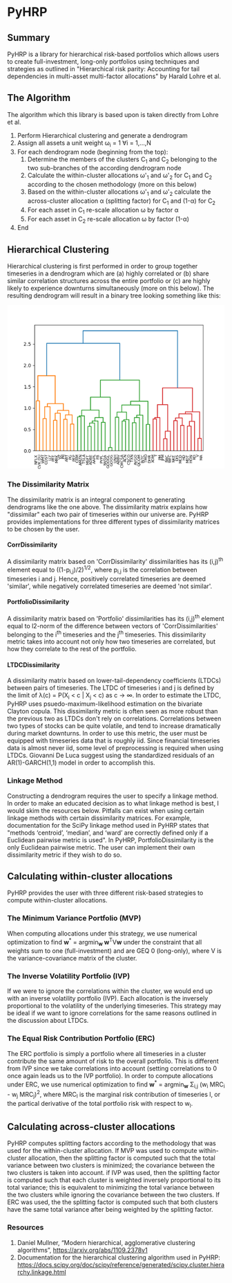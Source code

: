 # PyHRP

## Summary

PyHRP is a library for hierarchical risk-based portfolios which allows users to create full-investment, long-only portfolios using techniques and strategies as outlined in "Hierarchical risk parity: Accounting for tail dependencies in multi-asset multi-factor allocations" by Harald Lohre et al. 

## The Algorithm

The algorithm which this library is based upon is taken directly from Lohre et al.

1. Perform Hierarchical clustering and generate a dendrogram
2. Assign all assets a unit weight &omega;<sub>i</sub> = 1 &forall;i = 1,...,N
3. For each dendrogram node (beginning from the top): 
    1. Determine the members of the clusters C<sub>1</sub> and C<sub>2</sub> belonging to the two sub-branches of the according dendrogram node
    2. Calculate the within-cluster allocations &omega;'<sub>1</sub> and &omega;'<sub>2</sub> for C<sub>1</sub> and C<sub>2</sub> according to the chosen methodology (more on this below)
    3. Based on the within-cluster allocations &omega;'<sub>1</sub> and &omega;'<sub>2</sub> calculate the across-cluster allocation &alpha; (splitting factor) for C<sub>1</sub> and (1-&alpha;) for C<sub>2</sub>
    4. For each asset in C<sub>1</sub> re-scale allocation &omega; by factor &alpha;
    5. For each asset in C<sub>2</sub> re-scale allocation &omega; by factor (1-&alpha;)
4. End   
    
## Hierarchical Clustering

Hierarchical clustering is first performed in order to group together timeseries in a dendrogram which are (a) highly correlated or (b) share similar correlation structures across the entire portfolio or (c) are highly likely to experience downturns simultaneously (more on this below). The resulting dendrogram will result in a binary tree looking something like this:

![](images/dendrogram.png)

### The Dissimilarity Matrix

The dissimilarity matrix is an integral component to generating dendrograms like the one above. The dissimilarity matrix explains how "dissimilar" each two pair of timeseries within our universe are. PyHRP provides implementations for three different types of dissimilarity matrices to be chosen by the user.

#### CorrDissimilarity
A dissimilarity matrix based on 'CorrDissimilarity' dissimilarities has its (i,j)<sup>th</sup> element equal to ((1-p<sub>i,j</sub>)/2)<sup>1/2</sup>, where p<sub>i,j</sub> is the correlation between timeseries i and j. Hence, positively correlated timeseries are deemed 'similar', while negatively correlated timeseries are deemed 'not similar'. 

#### PortfolioDissimilarity
A dissimilarity matrix based on 'Portfolio' dissimilarities has its (i,j)<sup>th</sup> element equal to l2-norm of the difference between vectors of 'CorrDissimilarities' belonging to the i<sup>th</sup> timeseries and the j<sup>th</sup> timeseries. This dissimilarity metric takes into account not only how two timeseries are correlated, but how they correlate to the rest of the portfolio. 

#### LTDCDissimilarity
A dissimilarity matrix based on lower-tail-dependency coefficients (LTDCs) between pairs of timeseries. The LTDC of timeseries i and j is defined by the limit of
&lambda;(c) = P(X<sub>i</sub> < c | X<sub>j</sub> < c) as c &rarr; &infin;. In order to estimate the LTDC, PyHRP uses psuedo-maximum-likelihood estimation on the bivariate Clayton copula. This dissimilarity metric is often seen as more robust than the previous two as LTDCs don't rely on correlations. Correlations between two types of stocks can be quite volatile, and tend to increase dramatically during market downturns. In order to use this metric, the user must be equipped with timeseries data that is roughly iid. Since financial timeseries data is almost never iid, some level of preprocessing is required when using LTDCs. Giovanni De Luca suggest using the standardized residuals of an AR(1)-GARCH(1,1) model in order to accomplish this.

### Linkage Method
Constructing a dendrogram requires the user to specify a linkage method. In order to make an educated decision as to what linkage method is best, I would skim the resources below. Pitfalls can exist when using certain linkage methods with certain dissimilarity matrices. For example, documentation for the SciPy linkage method used in PyHRP states that "methods ‘centroid’, ‘median’, and ‘ward’ are correctly defined only if a Euclidean pairwise metric is used". In PyHRP, PortfolioDissimilarity is the only Euclidean pairwise metric. The user can implement their own dissimilarity metric if they wish to do so.

## Calculating within-cluster allocations
PyHRP provides the user with three different risk-based strategies to compute within-cluster allocations.

### The Minimum Variance Portfolio (MVP)
When computing allocations under this strategy, we use numerical optimization to find **w**<sup>*</sup> = argmin<sub>**w** </sub>**w**<sup>T</sup>V**w** under the constraint that all weights sum to one (full-investment) and are GEQ 0 (long-only), where V is the variance-covariance matrix of the cluster.

### The Inverse Volatility Portfolio (IVP)
If we were to ignore the correlations within the cluster, we would end up with an inverse volatility portfolio (IVP). Each allocation is the inversely proportional to the volatility of the underlying timeseries. This strategy may be ideal if we want to ignore correlations for the same reasons outlined in the discussion about LTDCs. 

### The Equal Risk Contribution Portfolio (ERC)
The ERC portfolio is simply a portfolio where all timeseries in a cluster contribute the same amount of risk to the overall portfolio. This is different from IVP since we take correlations into account (setting correlations to 0 once again leads us to the IVP portfolio). In order to compute allocations under ERC, we use numerical optimization to find 
**w**<sup>*</sup> = argmin<sub>**w**</sub> &Sigma;<sub>i,j</sub> (w<sub>i</sub> MRC<sub>i</sub> - w<sub>j</sub> MRC<sub>j</sub>)<sup>2</sup>, where MRC<sub>l</sub> is the marginal risk contribution of timeseries l, or the partical derivative of the total portfolio risk with respect to w<sub>l</sub>.

## Calculating across-cluster allocations
PyHRP computes splitting factors according to the methodology that was used for the within-cluster allocation. If MVP was used to compute within-cluster allocation, then the splitting factor is computed such that the total variance between two clusters is minimized; the covariance between the two clusters is taken into account. if IVP was used, then the splitting factor is computed such that each cluster is weighted inversely proportional to its total variance; this is equivalent to minimizing the total variance between the two clusters while ignoring the covariance between the two clusters. If ERC was used, the the splitting factor is computed such that both clusters have the same total variance after being weighted by the splitting factor.

### Resources
1. Daniel Mullner, “Modern hierarchical, agglomerative clustering algorithms”, https://arxiv.org/abs/1109.2378v1
2. Documentation for the hierarchical clustering algorithm used in PyHRP:  https://docs.scipy.org/doc/scipy/reference/generated/scipy.cluster.hierarchy.linkage.html
